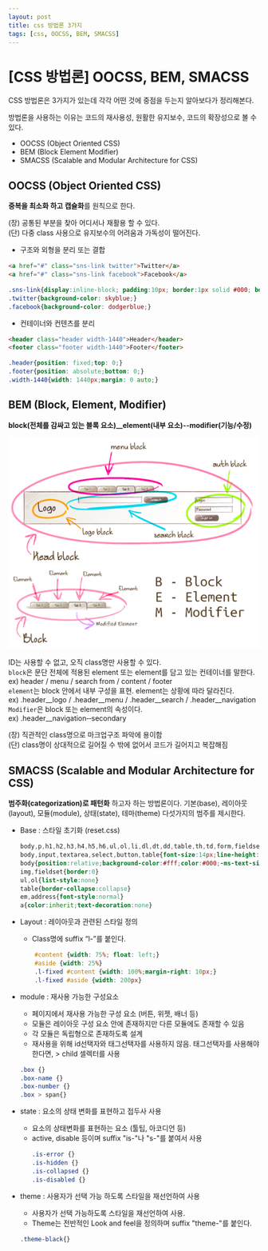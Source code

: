 ```yaml
---
layout: post
title: css 방법론 3가지
tags: [css, OOCSS, BEM, SMACSS]
---
```


# [CSS 방법론] OOCSS, BEM, SMACSS

CSS 방법론은 3가지가 있는데 각각 어떤 것에 중점을 두는지 알아보다가 정리해본다.

방법론을 사용하는 이유는 코드의 재사용성, 원활한 유지보수, 코드의 확장성으로 볼 수 있다.  


- OOCSS (Object Oriented CSS)
- BEM (Block Element Modifier)
- SMACSS (Scalable and Modular Architecture for CSS)


## OOCSS (Object Oriented CSS)
**중복을 최소화 하고 캡슐화**를 원칙으로 한다.

(장) 공통된 부분을 찾아 어디서나 재활용 할 수 있다. <br>
(단) 다중 class 사용으로 유지보수의 어려움과 가독성이 떨어진다.

- 구조와 외형을 분리 또는 결합
```html
<a href="#" class="sns-link twitter">Twitter</a>  
<a href="#" class="sns-link facebook">Facebook</a>
```
```css
.sns-link{display:inline-block; padding:10px; border:1px solid #000; border-radius:10px; color:#fff;}
.twitter{background-color: skyblue;}
.facebook{background-color: dodgerblue;}
```

- 컨테이너와 컨텐츠를 분리
```html
<header class="header width-1440">Header</header>
<footer class="footer width-1440">Footer</footer>
```
```css
.header{position: fixed;top: 0;}
.footer{position: absolute;bottom: 0;}
.width-1440{width: 1440px;margin: 0 auto;}
```


## BEM (Block, Element, Modifier)
**block(전체를 감싸고 있는 블록 요소)__element(내부 요소)--modifier(기능/수정)**

![BEM](/assets/img/post-img/bem.png "BEM")

ID는 사용할 수 없고, 오직 class명만 사용할 수 있다. <br>
`block`은 문단 전체에 적용된 element 또는 element를 담고 있는 컨테이너를 말한다. <br>
    ex) header / menu / search from / content / footer <br>
`element`는 block 안에서 내부 구성을 표현. element는 상황에 따라 달라진다. <br>
    ex) .header__logo / .header__menu / .header__search / .header__navigation <br>
`Modifier`은 block 또는 element의 속성이다. <br>
    ex) .header__navigation‐‐secondary 


(장) 직관적인 class명으로 마크업구조 파악에 용이함 <br>
(단) class명이 상대적으로 길어질 수 밖에 없어서 코드가 길어지고 복잡해짐


## SMACSS (Scalable and Modular Architecture for CSS)
**범주화(categorization)로 패턴화** 하고자 하는 방법론이다.
기본(base), 레이아웃(layout), 모듈(module), 상태(state), 테마(theme) 다섯가지의 범주를 제시한다.

- Base : 스타일 초기화 (reset.css)
    ```css
    body,p,h1,h2,h3,h4,h5,h6,ul,ol,li,dl,dt,dd,table,th,td,form,fieldset,legend,input,textarea,button,select{margin:0;padding:0}
    body,input,textarea,select,button,table{font-size:14px;line-height:1.25}
    body{position:relative;background-color:#fff;color:#000;-ms-text-size-adjust:none;-webkit-text-size-adjust:none}
    img,fieldset{border:0}
    ul,ol{list-style:none}
    table{border-collapse:collapse}
    em,address{font-style:normal}
    a{color:inherit;text-decoration:none}
    ```

- Layout : 레이아웃과 관련된 스타일 정의
  - Class명에 suffix “l-”를 붙인다.
    
  ```css
      #content {width: 75%; float: left;}
      #aside {width: 25%}
      .l-fixed #content {width: 100%;margin-right: 10px;}
      .l-fixed #aside {width: 200px}
    ```

- module : 재사용 가능한 구성요소
    - 페이지에서 재사용 가능한 구성 요소 (버튼, 위젯, 배너 등)
    - 모듈은 레이아웃 구성 요소 안에 존재하지만 다른 모듈에도 존재할 수 있음
    - 각 모듈은 독립형으로 존재하도록 설계
    - 재사용을 위해 id선택자와 태그선택자를 사용하지 않음. 태그선택자를 사용해야 한다면, > child 셀렉터를 사용
    ```css
    .box {}
    .box-name {}
    .box-number {}
    .box > span{}
    ```

- state : 요소의 상태 변화를 표현하고 접두사 사용
  - 요소의 상태변화를 표현하는 요소 (툴팁, 아코디언 등)
  - active, disable 등이며 suffix "is-"나 "s-"를 붙여서 사용
    ```css
    .is-error {}
    .is-hidden {}
    .is-collapsed {}
    .is-disabled {}
    ```

- theme : 사용자가 선택 가능 하도록 스타일을 재선언하여 사용
    - 사용자가 선택 가능하도록 스타일을 재선언하여 사용.
    - Theme는 전반적인 Look and feel을 정의하며 suffix "theme-"를 붙인다.
  ```css
  .theme-black{}
  ```
